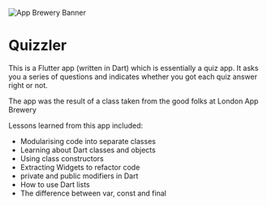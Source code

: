 ![App Brewery Banner](https://github.com/londonappbrewery/Images/blob/master/AppBreweryBanner.png)

# Quizzler

This is a Flutter app (written in Dart) which is essentially a quiz app. It asks you a series of questions and indicates whether you got each quiz answer right or not.

The app was the result of a class taken from the good folks at London App Brewery

Lessons learned from this app included:

- Modularising code into separate classes
- Learning about Dart classes and objects
- Using class constructors
- Extracting Widgets to refactor code
- private and public modifiers in Dart
- How to use Dart lists
- The difference between var, const and final
